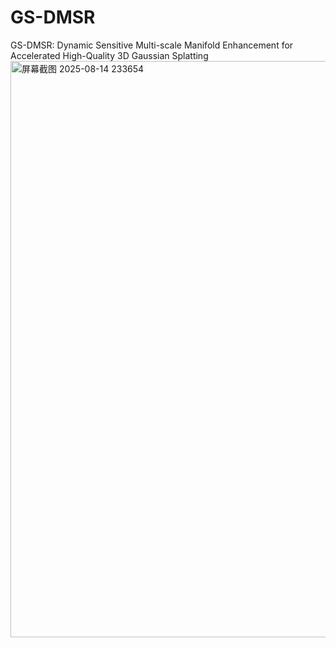 # GS-DMSR
GS-DMSR: Dynamic Sensitive Multi-scale Manifold Enhancement for Accelerated High-Quality 3D Gaussian Splatting
<img width="1656" height="922" alt="屏幕截图 2025-08-14 233654" src="https://github.com/user-attachments/assets/6bd55a05-ae2f-4dbc-af7d-7cf861a0b658" />
